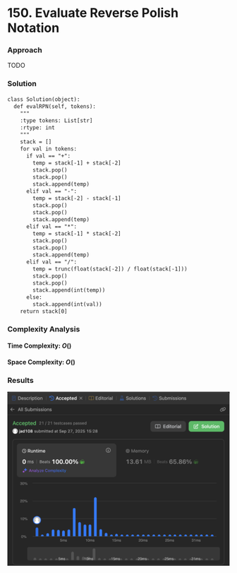 # 150. Evaluate Reverse Polish Notation

### Approach
TODO

### Solution
```
class Solution(object):
  def evalRPN(self, tokens):
    """
    :type tokens: List[str]
    :rtype: int
    """
    stack = []
    for val in tokens:
      if val == "+":
        temp = stack[-1] + stack[-2]
        stack.pop()
        stack.pop()
        stack.append(temp)
      elif val == "-":
        temp = stack[-2] - stack[-1]
        stack.pop()
        stack.pop()
        stack.append(temp)
      elif val == "*":
        temp = stack[-1] * stack[-2]
        stack.pop()
        stack.pop()
        stack.append(temp)
      elif val == "/":
        temp = trunc(float(stack[-2]) / float(stack[-1]))
        stack.pop()
        stack.pop()
        stack.append(int(temp))
      else:
        stack.append(int(val))
    return stack[0]
```

### Complexity Analysis
#### Time Complexity: $O()$


#### Space Complexity: $O()$


### Results

![screenshot](/stack/medium/150_eval_reverse_polish/150_eval_reverse_polish.png)

